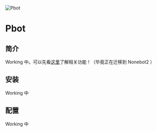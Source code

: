 ![Pbot](https://socialify.git.ci/Pzzzzz5142/Pbot/image?description=1&font=Source%20Code%20Pro&language=1&owner=1&pattern=Signal&stargazers=1&theme=Light)

# Pbot

## 简介

Working 中。可以先看[这里](https://github.com/Pzzzzz5142/xjbx-QQ-group-bot)了解相关功能！（毕竟正在迁移到 Nonebot2 ）

## 安装

Working 中

## 配置

Working 中
